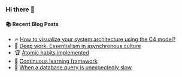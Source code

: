 ### Hi there 👋

<!--
**jorzel/jorzel** is a ✨ _special_ ✨ repository because its `README.md` (this file) appears on your GitHub profile.

Here are some ideas to get you started:

- 🔭 I’m currently working on ...
- 🌱 I’m currently learning ...
- 👯 I’m looking to collaborate on ...
- 🤔 I’m looking for help with ...
- 💬 Ask me about ...
- 📫 How to reach me: ...
- 😄 Pronouns: ...
- ⚡ Fun fact: ...
-->

#### :books: Recent Blog Posts
<!-- BLOGPOSTS:START -->
 - 🔥 [How to visualize your system architecture using the C4 model?](https://jorzel.hashnode.dev/how-to-visualize-your-system-architecture-using-the-c4-model)
 - 📰 [Deep work. Essentialism in asynchronous culture](https://jorzel.hashnode.dev/deep-work-essentialism-in-asynchronous-culture)
 - 🏆 [Atomic habits implemented](https://jorzel.hashnode.dev/atomic-habits-implemented)
 - 🔘 [Continuous learning framework](https://jorzel.hashnode.dev/continuous-learning-framework)
 - 📰 [When a database query is unexpectedly slow](https://jorzel.hashnode.dev/when-a-database-query-is-unexpectedly-slow)<!-- BLOGPOSTS:END -->